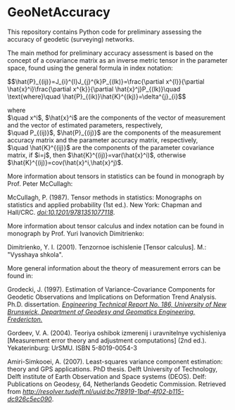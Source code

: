 # GeoNetAccuracy
This repository contains Python code for preliminary assessing the accuracy of geodetic (surveying) networks.

The main method for preliminary accuracy assessment is based on the concept of a covariance matrix as an inverse metric tensor in the parameter space, found using the general formula in index notation:

<p>
  $$\hat{P}_{(ij)}=J_{i}^{l}J_{j}^{k}P_{(lk)}=\frac{\partial x^{l}}{\partial \hat{x}^i}\frac{\partial x^{k}}{\partial \hat{x}^j}P_{(lk)}\quad \text{where}\quad \hat{P}_{(ik)}\hat{K}^{(kj)}=\delta^{j}_{i}$$
</p>
<p>
  where <br>
  $\quad x^i$, $\hat{x}^i$ are the components of the vector of measurement and the vector of estimated parameters, respectively, <br>
  $\quad P_{(ij)}$, $\hat{P}_{(ij)}$ are the components of the measurement accuracy matrix and the parameter accuracy matrix, respectively, <br>
  $\quad \hat{K}^{(ij)}$ are the components of the parameter covariance matrix, if $i=j$, then $\hat{K}^{(ij)}=var(\hat{x}^i)$, otherwise $\hat{K}^{(ij)}=cov(\hat{x}^i,\hat{x}^j)$.<br>
</p>

More information about tensors in statistics can be found in monograph by Prof. Peter McCullagh:
<p>McCullagh, P. (1987). Tensor methods in statistics: Monographs on statistics and applied probability (1st ed.). New York: Chapman and Hall/CRC. <a href="https://www.taylorfrancis.com/books/mono/10.1201/9781351077118/tensor-methods-statistics-mccullagh" target="_blank"><cite>doi:10.1201/9781351077118</cite></a>.</p>

More information about tensor calculus and index notation can be found in monograph by Prof. Yuri Ivanovich Dimitrienko:
<p>Dimitrienko, Y. I. (2001). Tenzornoe ischislenie [Tensor calculus]. M.: "Vysshaya shkola".</p>

More general information about the theory of measurement errors can be found in:
<p>Grodecki, J. (1997). Estimation of Variance-Covariance Components for Geodetic Observations and Implications on Deformation Trend Analysis. Ph.D. dissertation. <a href="https://gge.ext.unb.ca/Pubs/TR186.pdf" target="_blank"><cite>Engineering Technical Report No. 186, University of New Brunswick, Department of Geodesy and Geomatics Engineering, Fredericton.</cite></a></p>

<p>Gordeev, V. A. (2004). Teoriya oshibok izmerenij i uravnitelnye vychisleniya [Measurement error theory and adjustment computations] (2nd ed.). Yekaterinburg: UrSMU. ISBN 5-8019-0054-3</p>

<p>Amiri-Simkooei, A. (2007). Least-squares variance component estimation: theory and GPS applications. PhD thesis. Delft University of Technology, Delft institute of Earth Observation and Space systems (DEOS). Delf: Publications on Geodesy, 64, Netherlands Geodetic Commission. Retrieved from <a href="http://resolver.tudelft.nl/uuid:bc7f8919-1baf-4f02-b115-dc926c5ec090" target="_blank"><cite>http://resolver.tudelft.nl/uuid:bc7f8919-1baf-4f02-b115-dc926c5ec090</cite></a>.</p></p>
